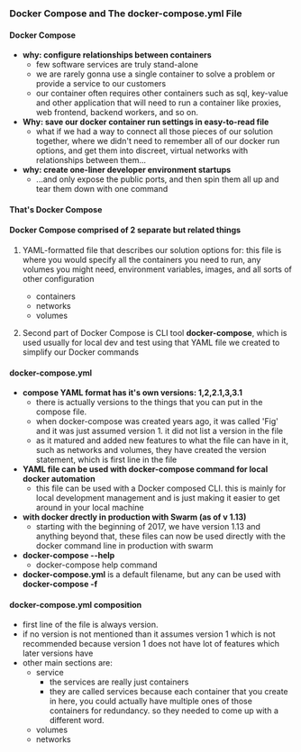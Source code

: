 ### Docker Compose and The docker-compose.yml File

#### Docker Compose
  * __why: configure relationships between containers__
    * few software services are truly stand-alone
    * we are rarely gonna use a single container to solve a problem or provide a service to our customers
    * our container often requires other containers such as sql, key-value and other application that will need to run a container like proxies, web frontend, backend workers, and so on.
  * __Why: save our docker container run settings in easy-to-read file__
    * what if we had a way to connect all those pieces of our solution together, where we didn't need to remember all of our docker run options, and get them into discreet, virtual networks with relationships between them...
  * __why: create one-liner developer environment startups__
    * ...and only expose the public ports, and then spin them all up and tear them down with one command
  #### That's Docker Compose

#### Docker Compose comprised of 2 separate but related things

  1. YAML-formatted file that describes our solution options for:
    this file is where you would specify all the containers you need to run, any volumes you might need, environment variables, images, and all sorts of other configuration
      * containers
      * networks
      * volumes
  
  2. Second part of Docker Compose is CLI tool __docker-compose__, which is used usually for local dev and test using that YAML file we created to simplify our Docker commands

#### docker-compose.yml

  * __compose YAML format has it's own versions: 1,2,2.1,3,3.1__
    * there is actually versions to the things that you can put in the compose file. 
    * when docker-compose was created years ago, it was called 'Fig' and it was just assumed version 1. it did not list a version in the file
    * as it matured and added new features to what the file can have in it, such as networks and volumes, they have created the version statement, which is first line in the file
  * __YAML file can be used with docker-compose command for local docker automation__
    * this file can be used with a Docker composed CLI. this is mainly for local development management and is just making it easier to get around in your local machine
  * __with docker drectly in production with Swarm (as of v 1.13)__
    * starting with the beginning of 2017, we have version 1.13 and anything beyond that, these files can now be used directly with the docker command line in production with swarm
  * __docker-compose --help__
    * docker-compose help command
  * __docker-compose.yml__ is a default filename, but any can be used with __docker-compose -f__

#### docker-compose.yml composition
  * first line of the file is always version.
  * if no version is not mentioned than it assumes version 1 which is not recommended because version 1 does not have lot of features which later versions have
  * other main sections are:
    * service
      * the services are really just containers
      * they are called services because each container that you create in here, you could actually have multiple ones of those containers for redundancy. so they needed to come up with a different word.
    * volumes
    * networks